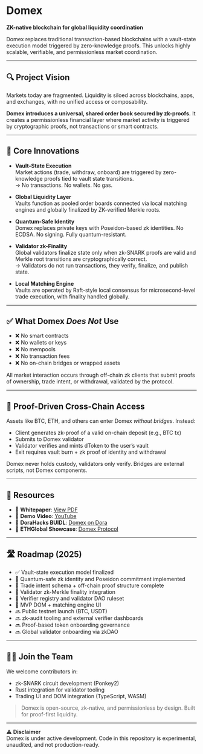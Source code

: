 # Domex

**ZK-native blockchain for global liquidity coordination**

Domex replaces traditional transaction-based blockchains with a vault-state execution model triggered by zero-knowledge proofs. This unlocks highly scalable, verifiable, and permissionless market coordination.

---

## 🔍 Project Vision

Markets today are fragmented. Liquidity is siloed across blockchains, apps, and exchanges, with no unified access or composability.

**Domex introduces a universal, shared order book secured by zk-proofs.** It creates a permissionless financial layer where market activity is triggered by cryptographic proofs, not transactions or smart contracts.

---

## 🧠 Core Innovations

- **Vault-State Execution**  
  Market actions (trade, withdraw, onboard) are triggered by zero-knowledge proofs tied to vault state transitions.  
  → No transactions. No wallets. No gas.

- **Global Liquidity Layer**  
  Vaults function as pooled order boards connected via local matching engines and globally finalized by ZK-verified Merkle roots.

- **Quantum-Safe Identity**  
  Domex replaces private keys with Poseidon-based zk identities. No ECDSA. No signing. Fully quantum-resistant.

- **Validator zk-Finality**  
  Global validators finalize state only when zk-SNARK proofs are valid and Merkle root transitions are cryptographically correct.  
  → Validators do not run transactions, they verify, finalize, and publish state.

- **Local Matching Engine**  
  Vaults are operated by Raft-style local consensus for microsecond-level trade execution, with finality handled globally.

---

## ✅ What Domex *Does Not* Use

- ❌ No smart contracts  
- ❌ No wallets or keys  
- ❌ No mempools  
- ❌ No transaction fees  
- ❌ No on-chain bridges or wrapped assets  

All market interaction occurs through off-chain zk clients that submit proofs of ownership, trade intent, or withdrawal, validated by the protocol.

---

## 🧩 Proof-Driven Cross-Chain Access

Assets like BTC, ETH, and others can enter Domex *without bridges*. Instead:

- Client generates zk-proof of a valid on-chain deposit (e.g., BTC tx)
- Submits to Domex validator
- Validator verifies and mints dToken to the user’s vault
- Exit requires vault burn + zk proof of identity and withdrawal

Domex never holds custody, validators only verify. Bridges are external scripts, not Domex components.

---

## 🔗 Resources

- 📜 **Whitepaper**: [View PDF](https://drive.google.com/file/d/1sRQ8050Pi_HmoTVlU0yaIoionKzciMew/view?usp=drive_link)  
- 🎥 **Demo Video**: [YouTube](https://www.youtube.com/watch?v=h6hQoVIQCpM)  
- 🧠 **DoraHacks BUIDL**: [Domex on Dora](https://dorahacks.io/buidl/28435)  
- 🧠 **ETHGlobal Showcase**: [Domex Protocol](https://ethglobal.com/showcase/domex-protocol-qh6zh)

---

## 🛣️ Roadmap (2025)

- ✅ Vault-state execution model finalized  
- 🔄 Quantum-safe zk identity and Poseidon commitment implemented  
- 🔄 Trade intent schema + off-chain proof structure complete  
- 🔄 Validator zk-Merkle finality integration  
- 🔄 Verifier registry and validator DAO ruleset  
- 🔄 MVP DOM + matching engine UI  
- 🔜 Public testnet launch (BTC, USDT)  
- 🔜 zk-audit tooling and external verifier dashboards  
- 🔜 Proof-based token onboarding governance  
- 🔜 Global validator onboarding via zkDAO

---

## 🧑‍💻 Join the Team

We welcome contributors in:

- zk-SNARK circuit development (Ponkey2)  
- Rust integration for validator tooling    
- Trading UI and DOM integration (TypeScript, WASM)

> Domex is open-source, zk-native, and permissionless by design. Built for proof-first liquidity.

---

⚠️ **Disclaimer**  
Domex is under active development. Code in this repository is experimental, unaudited, and not production-ready.

